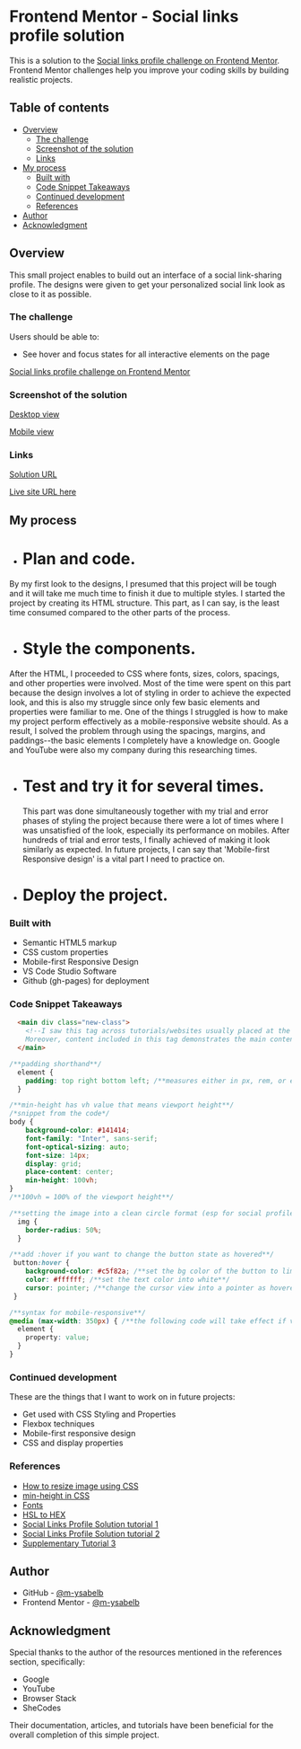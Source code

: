 # Frontend Mentor - Social links profile solution

This is a solution to the [Social links profile challenge on Frontend Mentor](https://www.frontendmentor.io/challenges/social-links-profile-UG32l9m6dQ). Frontend Mentor challenges help you improve your coding skills by building realistic projects. 

## Table of contents

- [Overview](#overview)
  - [The challenge](#the-challenge)
  - [Screenshot of the solution](#screenshot)
  - [Links](#links)
- [My process](#my-process)
  - [Built with](#built-with)
  - [Code Snippet Takeaways](#code-snippet-takeaways)
  - [Continued development](#continued-development)
  - [References](#references)
- [Author](#author)
- [Acknowledgment](#acknowledgment)

## Overview
This small project enables to build out an interface of a social link-sharing profile. The designs were given to get your personalized social link look as close to it as possible.

### The challenge
Users should be able to:
- See hover and focus states for all interactive elements on the page

[Social links profile challenge on Frontend Mentor](https://www.frontendmentor.io/challenges/social-links-profile-UG32l9m6dQ)

### Screenshot of the solution
[Desktop view](./screenshots/Desktop%20view%20-%20Social%20Links%20Profile.png)

[Mobile view](./screenshots/Mobile%20view%20-%20Social%20Links%20Profile.png)

### Links
[Solution URL](https://github.com/m-ysabelb/social-links-profile-frontend-mentor-challenge)

[Live site URL here](https://m-ysabelb.github.io/social-links-profile-frontend-mentor-challenge/)

## My process
- # Plan and code.
 By my first look to the designs, I presumed that this project will be tough and it will take me much time to finish it due to multiple styles. I started the project by creating its HTML structure. This part, as I can say, is the least time consumed compared to the other parts of the process.

- # Style the components.
 After the HTML, I proceeded to CSS where fonts, sizes, colors, spacings, and other properties were involved. Most of the time were spent on this part because the design involves a lot of styling in order to achieve the expected look, and this is also my struggle since only few basic elements and properties were familiar to me. One of the things I struggled is how to make my project perform effectively as a mobile-responsive website should. As a result, I solved the problem through using the spacings, margins, and paddings--the basic elements I completely have a knowledge on. Google and YouTube were also my company during this researching times.

- # Test and try it for several times.
  This part was done simultaneously together with my trial and error phases of styling the project because there were a lot of times where I was unsatisfied of the look, especially its performance on mobiles. After hundreds of trial and error tests, I finally achieved of making it look similarly as expected. In future projects, I can say that 'Mobile-first Responsive design' is a vital part I need to practice on.

- # Deploy the project.

### Built with
- Semantic HTML5 markup
- CSS custom properties
- Mobile-first Responsive Design
- VS Code Studio Software
- Github (gh-pages) for deployment

### Code Snippet Takeaways
```html
  <main div class="new-class">
    <!--I saw this tag across tutorials/websites usually placed at the beginning in the body, so I try implementing it in this code.
    Moreover, content included in this tag demonstrates the main content of a document that is not a descendant of any element-->
  </main>
```

```css
/**padding shorthand**/
  element {
    padding: top right bottom left; /**measures either in px, rem, or em**/
  }

/**min-height has vh value that means viewport height**/
/*snippet from the code*/
body {
    background-color: #141414;
    font-family: "Inter", sans-serif;
    font-optical-sizing: auto;
    font-size: 14px;
    display: grid;
    place-content: center;
    min-height: 100vh;
}
/**100vh = 100% of the viewport height**/

/**setting the image into a clean circle format (esp for social profiles) should set its border-radius into 50%**/
  img {
    border-radius: 50%;
  }

/**add :hover if you want to change the button state as hovered**/
 button:hover {
    background-color: #c5f82a; /**set the bg color of the button to lime green**/
    color: #ffffff; /**set the text color into white**/
    cursor: pointer; /**change the cursor view into a pointer as hovered**/
 }

/**syntax for mobile-responsive**/
@media (max-width: 350px) { /**the following code will take effect if viewport width is 350 and below**/
  element {
    property: value;
  }
}
```

### Continued development
These are the things that I want to work on in future projects:

- Get used with CSS Styling and Properties
- Flexbox techniques
- Mobile-first responsive design
- CSS and display properties

### References
- [How to resize image using CSS](https://www.browserstack.com/guide/how-to-resize-image-using-css)
- [min-height in CSS](https://www.shecodes.io/athena/4773-what-is-the-meaning-of-min-height-100vh-in-css#google_vignette)
- [Fonts](fonts.google.com)
- [HSL to HEX](https://htmlcolors.com/hsl-to-hex)
- [Social Links Profile Solution tutorial 1](https://www.youtube.com/watch?v=PlUOMi23qAc)
- [Social Links Profile Solution tutorial 2](https://www.youtube.com/watch?v=JHWT_V9pYu8&t=250s)
- [Supplementary Tutorial 3](https://www.youtube.com/watch?v=9FNNkzPBFcE)

## Author
- GitHub - [@m-ysabelb](https://github.com/m-ysabelb)
- Frontend Mentor - [@m-ysabelb](https://www.frontendmentor.io/profile/m-ysabelb)

## Acknowledgment
Special thanks to the author of the resources mentioned in the references section, specifically:
- Google
- YouTube
- Browser Stack
- SheCodes

Their documentation, articles, and tutorials have been beneficial for the overall completion of this simple project.
